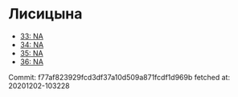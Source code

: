 # Лисицына
- [33: NA](33.md)
- [34: NA](34.md)
- [35: NA](35.md)
- [36: NA](36.md)

Commit: f77af823929fcd3df37a10d509a871fcdf1d969b
 fetched at: 20201202-103228
